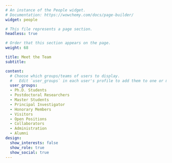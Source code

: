 ```yaml
---
# An instance of the People widget.
# Documentation: https://wowchemy.com/docs/page-builder/
widget: people

# This file represents a page section.
headless: true

# Order that this section appears on the page.
weight: 68

title: Meet the Team
subtitle:

content:
  # Choose which groups/teams of users to display.
  #   Edit `user_groups` in each user's profile to add them to one or more of these groups.
  user_groups:
  - Ph.D. Students
  - Postdoctoral Researchers
  - Master Students
  - Principal Investigator
  - Honorary Members
  - Visitors
  - Open Positions
  - Collaborators
  - Administration
  - Alumni
design:
  show_interests: false
  show_role: true
  show_social: true
---
```

